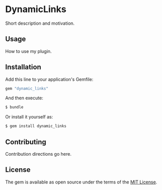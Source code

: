 # DynamicLinks
Short description and motivation.

## Usage
How to use my plugin.

## Installation
Add this line to your application's Gemfile:

```ruby
gem "dynamic_links"
```

And then execute:
```bash
$ bundle
```

Or install it yourself as:
```bash
$ gem install dynamic_links
```

## Contributing
Contribution directions go here.

## License
The gem is available as open source under the terms of the [MIT License](https://opensource.org/licenses/MIT).
